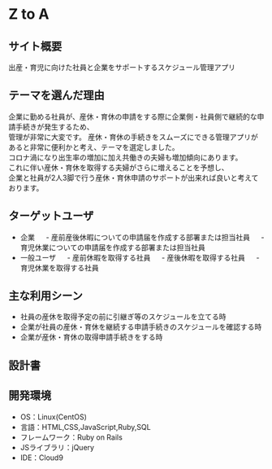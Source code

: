 # Z to A

## サイト概要
出産・育児に向けた社員と企業をサポートするスケジュール管理アプリ

## テーマを選んだ理由
企業に勤める社員が、産休・育休の申請をする際に企業側・社員側で継続的な申請手続きが発生するため、<br>
管理が非常に大変です。
産休・育休の手続きをスムーズにできる管理アプリがあると非常に便利かと考え、テーマを選定しました。<br>
コロナ渦になり出生率の増加に加え共働きの夫婦も増加傾向にあります。<br>
これに伴い産休・育休を取得する夫婦がさらに増えることを予想し、<br>
企業と社員が2人3脚で行う産休・育休申請のサポートが出来れば良いと考えております。

## ターゲットユーザ
- 企業 
　 - 産前産後休暇についての申請届を作成する部署または担当社員
　 - 育児休業についての申請届を作成する部署または担当社員
- 一般ユーザ
　 - 産前休暇を取得する社員
　 - 産後休暇を取得する社員
　 - 育児休業を取得する社員

## 主な利用シーン
- 社員の産休を取得予定の前に引継ぎ等のスケジュールを立てる時
- 企業が社員の産休・育休を継続する申請手続きのスケジュールを確認する時
- 企業が産休・育休の取得申請手続きをする時


## 設計書


## 開発環境
- OS：Linux(CentOS)
- 言語：HTML,CSS,JavaScript,Ruby,SQL
- フレームワーク：Ruby on Rails
- JSライブラリ：jQuery
- IDE：Cloud9


